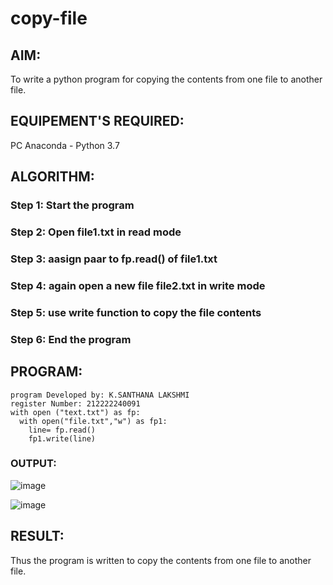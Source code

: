 # copy-file
## AIM:
To write a python program for copying the contents from one file to another file.
## EQUIPEMENT'S REQUIRED: 
PC
Anaconda - Python 3.7
## ALGORITHM: 
### Step 1: Start the program

### Step 2: Open file1.txt in read mode
 
### Step 3: aasign paar to fp.read() of file1.txt

### Step 4: again open a new file file2.txt in write mode

### Step 5: use write function to copy the file contents

### Step 6: End the program

## PROGRAM:
```
program Developed by: K.SANTHANA LAKSHMI
register Number: 212222240091
with open ("text.txt") as fp:
  with open("file.txt","w") as fp1:
    line= fp.read()
    fp1.write(line)
```
### OUTPUT:
![image](https://github.com/santhanalakshmi04/copy-file/assets/119475762/0ecbd79e-9a51-44c2-ad6b-81723a90fea8)

![image](https://github.com/santhanalakshmi04/copy-file/assets/119475762/87e66fbf-6619-4def-b562-cb7e7451bc52)


## RESULT:
Thus the program is written to copy the contents from one file to another file.
